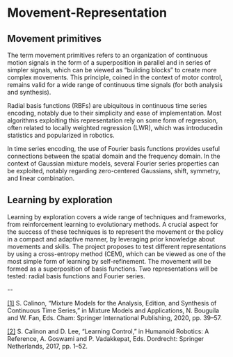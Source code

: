 # Movement-Representation

## Movement primitives

The term movement primitives refers to an organization of continuous motion signals in the form of a superposition in parallel and in series of simpler signals, which can be viewed as “building blocks” to create more complex movements. This principle, coined in the context of motor control, remains valid for a wide range of continuous time signals (for both analysis and synthesis). 

Radial basis functions (RBFs) are ubiquitous in continuous time series encoding, notably due to their simplicity and ease of implementation. Most algorithms exploiting this representation rely on some form of regression, often related to locally weighted regression (LWR), which was introducedin statistics and popularized in robotics.

In time series encoding, the use of Fourier basis functions provides useful connections between the spatial domain and the frequency domain. In the context of Gaussian mixture models, several Fourier series properties can be exploited, notably regarding zero-centered Gaussians, shift, symmetry, and linear combination. 

## Learning by exploration 

Learning by exploration covers a wide range of techniques and frameworks, from reinforcement learning to evolutionary methods. A crucial aspect for the success of these techniques is to represent the movement or the policy in a compact and adaptive manner, by leveraging prior knowledge about movements and skills. The project proposes to test different representations by using a cross-entropy method (CEM), which can be viewed as one of the most simple form of learning by self-refinement. The movement will be formed as a superposition of basis functions. Two representations will be tested: radial basis functions and Fourier series. 


--

[[1]](http://calinon.ch/papers/Calinon_MMchapter2019.pdf) S. Calinon, “Mixture Models for the Analysis, Edition, and Synthesis of Continuous Time Series,” in Mixture Models and Applications, N. Bouguila and W. Fan, Eds. Cham: Springer International Publishing, 2020, pp. 39–57.

[[2]](calinon.ch/papers/Calinon-Lee-learningControl.pdf) S. Calinon and D. Lee, “Learning Control,” in Humanoid Robotics: A Reference, A. Goswami and P. Vadakkepat, Eds. Dordrecht: Springer Netherlands, 2017, pp. 1–52.

